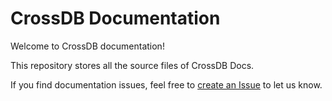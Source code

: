 
# CrossDB Documentation

Welcome to CrossDB documentation!

This repository stores all the source files of CrossDB Docs.

If you find documentation issues, feel free to [create an Issue](https://github.com/cross-db/docs/issues/new/choose) to let us know.
